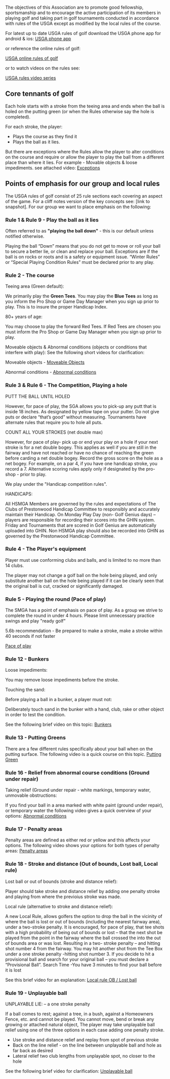 
The objectives of this Association are to promote good fellowship, sportsmanship and to encourage the active participation of its members in playing golf and taking part in golf tournaments conducted in accordance with rules of the USGA except as modified by the local rules of the course.

For latest up to date USGA rules of golf download the USGA phone app for android & ios:
<a href="https://www.usga.org/content/usga/home-page/rules-hub/rules-of-golf-apps.html" class="button">USGA phone app</a>

or reference the online rules of golf:

<a href="https://www.usga.org/rules/rules-and-clarifications/rules-and-clarifications.html" class="button">USGA online rules of golf</a>

or to watch videos on the rules see: 

<a href="https://youtube.com/playlist?list=PLnU5qUEfww3f5x5gRldQB9yWr5YdBwWwV&si=laMPLso812eerK3l
" class="button">USGA rules video series</a>


## Core tennants of golf
Each hole starts with a stroke from the teeing area and ends when the ball is holed on the putting green (or when the Rules otherwise say the hole is completed).

For each stroke, the player:

* Plays the course as they find it
* Plays the ball as it lies.

But there are exceptions where the Rules allow the player to alter conditions on the course and require or allow the player to play the ball from a different place than where it lies.
For example - Movable objects & loose impediments.  see attached video:
<a href="https://www.youtube.com/watch?v=FiWcVQZcj9A&list=PLnU5qUEfww3f5x5gRldQB9yWr5YdBwWwV&index=7
" class="button">Exceptions</a>



## Points of emphasis for our group and local rules
The USGA rules of golf consist of 25 rule sections each covering an aspect of the game.  For a cliff notes version of the key concepts see: [link to snapshot].  For our group we want to place emphasis on the following:

### Rule 1 & Rule 9 - Play the ball as it lies
Often referred to as **"playing the ball down"** - this is our default unless notified otherwise.

Playing the ball “Down” means that you do not get to move or roll your ball to secure a better lie, or clean and replace your ball. Exceptions are if the ball is on rocks or roots and is a safety or equipment issue.  “Winter Rules” or “Special Playing Condition Rules” must be declared prior to any play.

### Rule 2 - The course
Teeing area (Green default):

We primarily play the **Green Tees**. 
You may play the **Blue Tees** as long as you inform the Pro Shop or Game Day Manager when you sign up prior to play. This is to insure the proper Handicap Index.

80+ years of age: 

You may choose to play the forward Red Tees.  If Red Tees are chosen you must inform the Pro Shop or Game Day Manager when you sign up prior to play.

Moveable objects & Abnormal conditions (objects or conditions that interfere with play):
See the following short videos for clarification:

Moveable objects - <a href="https://www.youtube.com/watch?v=FiWcVQZcj9A&list=PLnU5qUEfww3f5x5gRldQB9yWr5YdBwWwV&index=7
" class="button">Moveable Objects</a>

Abnormal conditions - <a href="https://www.youtube.com/watch?v=vS3es7UOI8M&list=PLnU5qUEfww3f5x5gRldQB9yWr5YdBwWwV&index=7
" class="button">Abnormal conditions</a>




### Rule 3 & Rule 6 - The Competition, Playing a hole
 PUTT THE BALL UNTIL HOLED 

However, for pace of play, the SGA allows you to pick-up any putt that is inside 18 inches. As designated by yellow tape on your putter. Do not give puts or declare “that’s good” without measuring.
Tournaments have alternate rules that require you to hole all puts.

COUNT ALL YOUR STROKES (net double max)

However, for pace of play- pick up or end your play on a hole if your next stroke is for a net double bogey. This applies as well if you are still in the fairway and have not reached or have no chance of reaching the green before carding a net double bogey.
Record the gross score on the hole as a net bogey.  For example, on a par 4, if you have one handicap stroke, you record a 7. Alternative scoring rules apply only if designated by the pro-shop - prior to play.

We play under the "Handicap competition rules".

HANDICAPS:

All HSMGA Members are governed by the rules and expectations of The Clubs of Prestonwood Handicap Committee to responsibly and accurately maintain their Handicap.
On Monday Play Day (non- Golf Genius days) – players are responsible for recording their scores into the GHIN system.
Friday and Tournaments that are scored in Golf Genius are automatically uploaded into GHIN.
Non HSMGA play should also be recorded into GHIN as governed by the Prestonwood Handicap Committee.



### Rule 4 - The Player's equipment
Player must use conforming clubs and balls, and is limited to no more than 14 clubs.

The player may not change a golf ball on the hole being played, and only substitute another ball on the hole being played if it can be clearly seen that the original ball is cut, cracked or significantly damaged. 



### Rule 5 - Playing the round (Pace of play)
The SMGA has a point of emphasis on pace of play.  As a group we strive to complete the round in under 4 hours.  Please limit unnecessary practice swings and play "ready golf"

5.6b recommendation - Be prepared to make a stroke, make a stroke within 40 seconds if not faster

<a href="https://manifest.prod.boltdns.net/manifest/v1/hls/v4/aes128/1918791248001/2e62c03a-8035-4735-a09d-cf0106cd6874/10s/master.m3u8?fastly_token=NjdiN2JkNmJfNWE3YTEzOTg2OTY4MTVlMWVkNjc5YTYyOTEzNmZhZDc2NTMyMTYwMDFjNzk2YmYwOTUwMDU5NGM3YzNiMDM3Yg%3D%3D" class="button">Pace of play</a>




### Rule 12 - Bunkers
Loose impediments:

You may remove loose impediments before the stroke.

Touching the sand:

Before playing a ball in a bunker, a player must not:

Deliberately touch sand in the bunker with a hand, club, rake or other object in order to test the condition.

See the following brief video on this topic: 
<a href="https://www.youtube.com/watch?v=T9_gXqAE6ZY&list=PLnU5qUEfww3f5x5gRldQB9yWr5YdBwWwV&index=10" class="button">Bunkers</a>

### Rule 13 - Putting Greens
There are a few different rules specifically about your ball when on the putting surface.  The following video is a quick course on this topic.
<a href="https://www.youtube.com/watch?v=Mxfj4UpM_y8&list=PLnU5qUEfww3f5x5gRldQB9yWr5YdBwWwV&index=5" class="button">Putting Green</a>


### Rule 16 - Relief from abnormal course conditions (Ground under repair)

Taking relief (Ground under repair - white markings, temporary water, unmovable obstructions:

If you find your ball in a area marked with white paint (ground under repair), or temporary water the following video gives a quick overview of your options:
<a href="https://www.youtube.com/watch?v=vS3es7UOI8M&list=PLnU5qUEfww3f5x5gRldQB9yWr5YdBwWwV&index=7" class="button">Abnormal conditions</a>

### Rule 17 - Penalty areas
Penalty areas are defined as either red or yellow and this affects your options.
The following video shows your options for both types of penalty areas:
<a href="https://www.youtube.com/watch?v=gfjY8G79MEI&list=PLnU5qUEfww3f5x5gRldQB9yWr5YdBwWwV&index=8" class="button">Penalty areas</a>



### Rule 18 - Stroke and distance (Out of bounds, Lost ball, Local rule)
Lost ball or out of bounds (stroke and distance relief):

Player should take stroke and distance relief by adding one penalty stroke and playing from where the previoius stroke was made.

Local rule (alternative to stroke and distance relief):

A new Local Rule, allows golfers the option to drop the ball in the vicinity of where the ball is lost or out of bounds (including the nearest fairway area), under a two-stroke penalty.
It is encouraged, for pace of play, that tee shots with a high probability of being out of bounds or lost – that the next shot be played from the point in the fairway where the ball crossed the into the out of bounds area or was lost. Resulting in a two- stroke penalty – and hitting shot number 4 from the fairway.
You may hit another shot from the Tee Box under a one stroke penalty -hitting shot number 3. If you decide to hit a provisional ball and search for your original ball – you must declare a “Provisional Ball”.
Search Time -You have 3 minutes to find your ball before it is lost

See this brief video for an explanation:
<a href="https://www.youtube.com/watch?v=vrQg8lTihxo" class="button">Local rule OB / Lost ball</a>



### Rule 19 - Unplayable ball

UNPLAYABLE LIE: – a one stroke penalty

If a ball comes to rest; against a tree, in a bush, against a Homeowners Fence, etc. and cannot be played. 
You cannot move, bend or break any growing or attached natural object, 
The player may take unplayable ball relief using one of the three options in each case adding one penalty stroke.
* Use stroke and distance relief and replay from spot of previous stroke 
* Back on the line relief - on the line between unplayable ball and hole as far back as desired
* Lateral relief two club lengths from unplayable spot, no closer to the hole

See the following brief video for clarification:
<a href="https://www.youtube.com/watch?v=2KYoSvWx3MI&list=PLnU5qUEfww3f5x5gRldQB9yWr5YdBwWwV&index=9" class="button">Unplayable ball</a>









